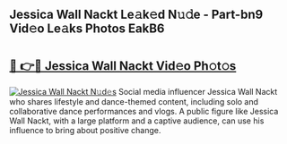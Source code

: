 ## Jessica Wall Nackt Le𝚊k𝚎d N𝚞𝚍e - Part-bn9 Vid𝚎o Le𝚊ks Photos EakB6

# <h2><a href="http://fb0upi.evod.top/?m=Jessica+Wall+Nackt">🔗 👉🔴 Jessica Wall Nackt Vid𝚎o Ph𝚘t𝚘s</a></h2>

[![Jessica Wall Nackt N𝚞d𝚎s](https://i.imgur.com/8V9OHl7.gif)](http://fb0upi.evod.top/?m=Jessica+Wall+Nackt)
Social media influencer Jessica Wall Nackt who shares lifestyle and dance-themed content, including solo and collaborative dance performances and vlogs. A public figure like Jessica Wall Nackt, with a large platform and a captive audience, can use his influence to bring about positive change. 
